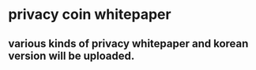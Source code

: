 # privacy coin whitepaper

## various kinds of privacy whitepaper and korean version will be uploaded. 